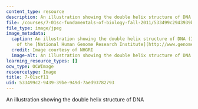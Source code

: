 ```yaml
---
content_type: resource
description: An illustration showing the double helix structure of DNA
file: /courses/7-01sc-fundamentals-of-biology-fall-2011/533499c2943939be949d7aed93782793_7-01scf11.jpg
file_type: image/jpeg
image_metadata:
  caption: An illustration showing the double helix structure of DNA (Image courtesy
    of the [National Human Genome Research Institute](http://www.genome.gov/)).
  credit: Image courtesy of NHGRI
  image-alt: An illustration showing the double helix structure of DNA
learning_resource_types: []
ocw_type: OCWImage
resourcetype: Image
title: 7-01scf11
uid: 533499c2-9439-39be-949d-7aed93782793
---
```

An illustration showing the double helix structure of DNA